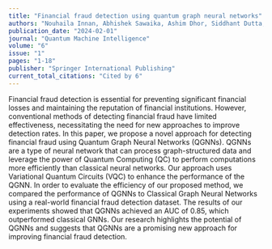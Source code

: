 ```yaml
---
title: "Financial fraud detection using quantum graph neural networks"
authors: "Nouhaila Innan, Abhishek Sawaika, Ashim Dhor, Siddhant Dutta, Sairupa Thota, Husayn Gokal, Nandan Patel, Muhammad Al-Zafar Khan, Ioannis Theodonis, Mohamed Bennai"
publication_date: "2024-02-01"
journal: "Quantum Machine Intelligence"
volume: "6"
issue: "1"
pages: "1-18"
publisher: "Springer International Publishing"
current_total_citations: "Cited by 6"
---
```


Financial fraud detection is essential for preventing significant financial losses and maintaining the reputation of financial institutions. However, conventional methods of detecting financial fraud have limited effectiveness, necessitating the need for new approaches to improve detection rates. In this paper, we propose a novel approach for detecting financial fraud using Quantum Graph Neural Networks (QGNNs). QGNNs are a type of neural network that can process graph-structured data and leverage the power of Quantum Computing (QC) to perform computations more efficiently than classical neural networks. Our approach uses Variational Quantum Circuits (VQC) to enhance the performance of the QGNN. In order to evaluate the efficiency of our proposed method, we compared the performance of QGNNs to Classical Graph Neural Networks using a real-world financial fraud detection dataset. The results of our experiments showed that QGNNs achieved an AUC of 0.85, which outperformed classical GNNs. Our research highlights the potential of QGNNs and suggests that QGNNs are a promising new approach for improving financial fraud detection.